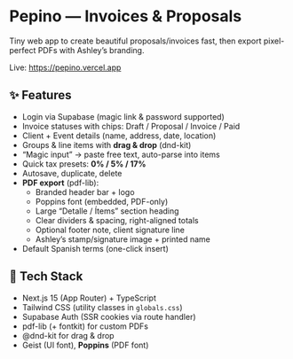 # Pepino — Invoices & Proposals

Tiny web app to create beautiful proposals/invoices fast, then export pixel-perfect PDFs with Ashley’s branding.

Live: https://pepino.vercel.app

## ✨ Features

- Login via Supabase (magic link & password supported)
- Invoice statuses with chips: Draft / Proposal / Invoice / Paid
- Client + Event details (name, address, date, location)
- Groups & line items with **drag & drop** (dnd-kit)
- “Magic input” → paste free text, auto-parse into items
- Quick tax presets: **0% / 5% / 17%**
- Autosave, duplicate, delete
- **PDF export** (pdf-lib):
  - Branded header bar + logo
  - Poppins font (embedded, PDF-only)
  - Large “Detalle / Ítems” section heading
  - Clear dividers & spacing, right-aligned totals
  - Optional footer note, client signature line
  - Ashley’s stamp/signature image + printed name
- Default Spanish terms (one-click insert)

## 🧰 Tech Stack

- Next.js 15 (App Router) + TypeScript
- Tailwind CSS (utility classes in `globals.css`)
- Supabase Auth (SSR cookies via route handler)
- pdf-lib (+ fontkit) for custom PDFs
- @dnd-kit for drag & drop
- Geist (UI font), **Poppins** (PDF font)
